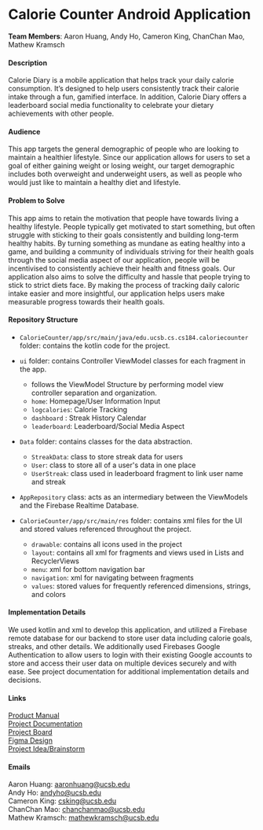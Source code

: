 # Calorie Counter Android Application

**Team Members**: Aaron Huang, Andy Ho, Cameron King, ChanChan Mao, Mathew Kramsch 

#### Description
Calorie Diary is a mobile application that helps track your daily calorie consumption. It’s designed to help users consistently track their calorie intake through a fun, gamified interface. In addition, Calorie Diary offers a leaderboard social media functionality to celebrate your dietary achievements with other people.

#### Audience
This app targets the general demographic of people who are looking to maintain a healthier lifestyle. Since our application allows for users to set a goal of either gaining weight or losing weight, our target demographic includes both overweight and underweight users, as well as people who would just like to maintain a healthy diet and lifestyle.

#### Problem to Solve
This app aims to retain the motivation that people have towards living a healthy lifestyle. People typically get motivated to start something, but often struggle with sticking to their goals consistently and building long-term healthy habits. By turning something as mundane as eating healthy into a game, and building a community of individuals striving for their health goals through the social media aspect of our application, people will be incentivised to consistently achieve their health and fitness goals. Our application also aims to solve the difficulty and hassle that people trying to stick to strict diets face. By making the process of tracking daily caloric intake easier and more insightful, our application helps users make measurable progress towards their health goals.

#### Repository Structure
- `CalorieCounter/app/src/main/java/edu.ucsb.cs.cs184.caloriecounter` folder: contains the kotlin code for the project.

- `ui` folder: contains Controller ViewModel classes for each fragment in the app. 
	- follows the ViewModel Structure by performing model view controller separation and organization.
	- `home`: Homepage/User Information Input 
	- `logcalories`: Calorie Tracking
	- `dashboard` : Streak History Calendar
	- `leaderboard`: Leaderboard/Social Media Aspect
	
- `Data` folder: contains classes for the data abstraction. 
	- `StreakData`: class to store streak data for users
	- `User`: class to store all of a user's data in one place
	- `UserStreak`: class used in leaderboard fragment to link user name and streak

- `AppRepository` class: acts as an intermediary between the ViewModels and the Firebase Realtime Database.

- `CalorieCounter/app/src/main/res` folder: contains xml files for the UI and stored values referenced throughout the project. 
	- `drawable`: contains all icons used in the project
	- `layout`: contains all xml for fragments and views used in Lists and RecyclerViews
	- `menu`: xml for bottom navigation bar
	- `navigation`: xml for navigating between fragments
	- `values`: stored values for frequently referenced dimensions, strings, and colors


#### Implementation Details
We used kotlin and xml to develop this application, and utilized a Firebase remote database for our backend to store user data including calorie goals, streaks, and other details. We additionally used Firebases Google Authentication to allow users to login with their existing Google accounts to store and access their user data on multiple devices securely and with ease. See project documentation for additional implementation details and decisions. 

#### Links
[Product Manual](https://docs.google.com/document/d/12e9VtqA195yRl4WJHmGE9InMMcmSgRwnq0iMYBpRaMc/edit) \
[Project Documentation](https://docs.google.com/document/d/1C3jKW0eY5vk2FBU2KxfJt62THZBQ9Zhku9-dq8PkYh4/edit) \
[Project Board](https://github.com/cs184-project-group-05/calorie_counter/projects/2) \
[Figma Design](https://www.figma.com/file/lXWhOFhHbkRhhZmBhvAHbZ/MVP-Design?node-id=0%3A1) \
[Project Idea/Brainstorm](https://docs.google.com/document/d/16ygNktoWMI5ws5bw9VOr405scNEsafuZl3CZEMSH3sw/edit)

#### Emails
Aaron Huang: aaronhuang@ucsb.edu \
Andy Ho: andyho@ucsb.edu \
Cameron King: csking@ucsb.edu \
ChanChan Mao: chanchanmao@ucsb.edu \
Mathew Kramsch: mathewkramsch@ucsb.edu

